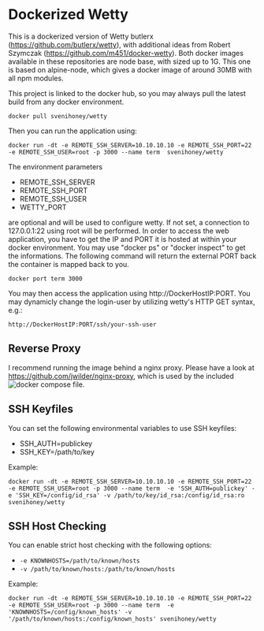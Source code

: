 Dockerized Wetty
================

This is a dockerized version of Wetty butlerx (https://github.com/butlerx/wetty), 
with additional ideas from Robert Szymczak (https://github.com/m451/docker-wetty). Both docker images available in these
repositories are node base, with sized up to 1G. This one is based on alpine-node, which gives 
a docker image of around 30MB with all npm modules.

This project is linked to the docker hub, so you may always pull the latest build from any docker environment.

```
docker pull svenihoney/wetty
```

Then you can run the application using:

```
docker run -dt -e REMOTE_SSH_SERVER=10.10.10.10 -e REMOTE_SSH_PORT=22 -e REMOTE_SSH_USER=root -p 3000 --name term  svenihoney/wetty
```
The environment parameters 

- REMOTE_SSH_SERVER
- REMOTE_SSH_PORT
- REMOTE_SSH_USER
- WETTY_PORT

are optional and will be used to configure wetty. If not set, a connection to 127.0.0.1:22 using root will be performed.
In order to access the web application, you have to get the IP and PORT it is hosted at within your docker environment. 
You may use "docker ps" or "docker inspect" to get the informations. The following command will return the external PORT back the container is mapped back to you.

```
docker port term 3000
```

You may then access the application using http://DockerHostIP:PORT. You may dynamicly change the login-user by utilizing wetty's HTTP GET syntax, e.g.: 

```
http://DockerHostIP:PORT/ssh/your-ssh-user
```

Reverse Proxy
-------------

I recommend running the image behind a nginx proxy. Please have a look at https://github.com/jwilder/nginx-proxy,
which is used by the included ![docker compose](docker-compose.yml) file.

SSH Keyfiles
-------------

You can set the following environmental variables to use SSH keyfiles:

- SSH_AUTH=publickey
- SSH_KEY=/path/to/key

Example:
```
docker run -dt -e REMOTE_SSH_SERVER=10.10.10.10 -e REMOTE_SSH_PORT=22 -e REMOTE_SSH_USER=root -p 3000 --name term  -e 'SSH_AUTH=publickey' -e 'SSH_KEY=/config/id_rsa' -v /path/to/key/id_rsa:/config/id_rsa:ro svenihoney/wetty
```

SSH Host Checking
-------------

You can enable strict host checking with the following options:

- `-e KNOWNHOSTS=/path/to/known/hosts`
- `-v /path/to/known/hosts:/path/to/known/hosts`


Example:
```
docker run -dt -e REMOTE_SSH_SERVER=10.10.10.10 -e REMOTE_SSH_PORT=22 -e REMOTE_SSH_USER=root -p 3000 --name term  -e 'KNOWNHOSTS=/config/known_hosts' -v '/path/to/known/hosts:/config/known_hosts' svenihoney/wetty
```
